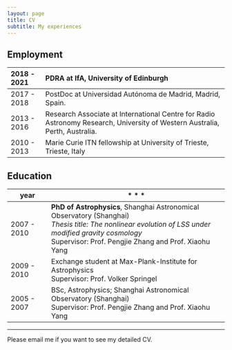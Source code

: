 ```yaml
---
layout: page
title: CV
subtitle: My experiences
---
```


## Employment

| 2018 - 2021 | PDRA at IfA, University of Edinburgh    |
| :---------- | :----------------------------------------------------------------------------- |
| 2017 - 2018 | PostDoc at Universidad Autónoma de Madrid, Madrid, Spain.  |
| 2013 - 2016 | Research Associate at International Centre for Radio Astronomy Research, University of Western Australia, Perth, Australia. |
| 2010 - 2013 | Marie Curie ITN fellowship at University of Trieste, Trieste, Italy   |


## Education

| year        |                   * * *                                     |
| ----------- | ------------------------------------------ |
| 2007 - 2010 | **PhD of Astrophysics**, Shanghai Astronomical Observatory (Shanghai) <br/> *Thesis title: The nonlinear evolution of LSS under modified gravity cosmology* <br/> Supervisor: Prof. Pengjie Zhang and Prof. Xiaohu Yang |
| 2009 - 2010 | Exchange student at Max-Plank-Institute for Astrophysics <br/> Supervisor: Prof. Volker Springel  |
| 2005 - 2007 | BSc, Astrophysics; Shanghai Astronomical Observatory (Shanghai) <br/> Supervisor: Prof. Pengjie Zhang and Prof. Xiaohu Yang |

* * *

Please email me if you want to see my detailed CV.
